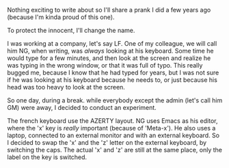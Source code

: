 Nothing exciting to write about so I'll share a prank I did a few years ago (because I'm kinda proud of this one).

To protect the innocent, I'll change the name.

I was working at a company, let's say LF.  One of my colleague, we will call him NG, when writing, was *always* looking at his keyboard.  Some time he would type for a few minutes, and then look at the screen and realize he was typing in the wrong window, or that it was full of typo.  This really bugged me, because I know that he had typed for years, but I was not sure if he was looking at his keyboard because he needs to, or just because his head was too heavy to look at the screen.

So one day, during a break. while everybody except the admin (let's call him GM) were away, I decided to conduct an experiment.

The french keyboard use the AZERTY layout.  NG uses Emacs as his editor, where the 'x' key is *really* important (because of 'Meta-x').  He also uses a laptop, connected to an external monitor and with an external keyboard.  So I decided to swap the 'x' and the 'z' letter on the external keyboard, by switching the caps.  The actual 'x' and 'z' are still at the same place, only the label on the key is switched.
